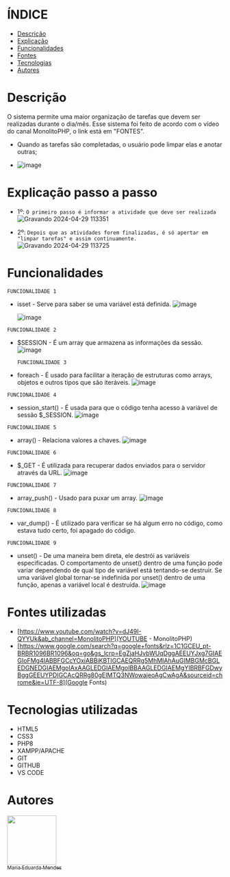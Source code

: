 # ÍNDICE

* [Descrição](#descri%C3%A7%C3%A3o)
* [Explicação](#Explica%C3%A7%C3%A3o-passo-a-passo)
* [Funcionalidades](#Funcionalidades)
* [Fontes](#Fontes-utilizadas)
* [Tecnologias](#Tecnologias-utilizadas)
* [Autores](#Autores)


# Descrição
 O sistema permite uma maior organização de tarefas que devem ser realizadas durante o dia/mês. Esse sistema foi feito de acordo com o vídeo do canal MonolitoPHP, o link está em "FONTES". 
 * Quando as tarefas são completadas, o usuário pode limpar elas e anotar outras;
   
   
 * ![image](https://github.com/imdoarda/ToDoList/assets/127868962/fdb50160-ba25-4de4-b8ac-93f534d6fbc8)




   


 




# Explicação passo a passo
 * 1º:
   ``O primeiro passo é informar a atividade que deve ser realizada``
   ![Gravando 2024-04-29 113351](https://github.com/imdoarda/ToDoList/assets/127868962/d8b3ae7a-41ee-4e01-9281-2c5a79fe3576)



  
 * 2º:
   ``Depois que as atividades forem finalizadas, é só apertar em "limpar tarefas" e assim continuamente.``
   ![Gravando 2024-04-29 113725](https://github.com/imdoarda/ToDoList/assets/127868962/16412daa-bb3f-40b1-9d55-53c56b73a470)



  

# Funcionalidades
``FUNCIONALIDADE 1``  
* isset - Serve para saber se uma variável está definida.
  ![image](https://github.com/imdoarda/ToDoList/assets/127868962/a9ef7b80-bddf-453d-ab18-62775e66cdff)



  ![image](https://github.com/imdoarda/ToDoList/assets/127868962/1c90ae11-f522-4f4f-9607-e4c5f8553752)

  



``FUNCIONALIDADE 2``  
* $SESSION - É um array que armazena as informações da sessão.
  ![image](https://github.com/imdoarda/ToDoList/assets/127868962/e91aad74-00ea-4b63-9901-bf9b3cb3986a)




  ``FUNCIONALIDADE 3``
* foreach -  É usado para facilitar a iteração de estruturas como arrays, objetos e outros tipos que são iteráveis.
  ![image](https://github.com/imdoarda/ToDoList/assets/127868962/b21fb104-b6d4-4fae-ad31-24c68678f2da)




``FUNCIONALIDADE 4``
* session_start() - É usada para que o código tenha acesso à variável de sessão $_SESSION.
  ![image](https://github.com/imdoarda/ToDoList/assets/127868962/54f8e27a-4bda-4bf8-9cc3-69aa5ba3c7de)




``FUNCIONALIDADE 5``
* array() - Relaciona valores a chaves.
  ![image](https://github.com/imdoarda/ToDoList/assets/127868962/4e47cd14-ee74-40c9-a703-037333745751)




``FUNCIONALIDADE 6``
* $_GET - É utilizada para recuperar dados enviados para o servidor através da URL.
  ![image](https://github.com/imdoarda/ToDoList/assets/127868962/5cbb9a74-eb39-419a-84ca-dfdc245fe084)


  


``FUNCIONALIDADE 7``
* array_push() - Usado para puxar um array.
  ![image](https://github.com/imdoarda/ToDoList/assets/127868962/694ef2df-80d3-4c14-8d73-c4ec46ddbb13)




``FUNCIONALIDADE 8``
* var_dump() - É utilizado para verificar se há algum erro no código, como estava tudo certo, foi apagado do código.


  

``FUNCIONALIDADE 9``
* unset() - De uma maneira bem direta, ele destrói as variáveis especificadas. O comportamento de unset() dentro de uma função pode variar dependendo de qual tipo de variável está tentando-se destruir. Se uma variável global tornar-se indefinida por unset() dentro de uma função, apenas a variável local é destruída.
  ![image](https://github.com/imdoarda/ToDoList/assets/127868962/bc17d873-9d50-492f-943d-674773b77e45)






 # Fontes utilizadas
 * [https://www.youtube.com/watch?v=dJ49I-QYYUk&ab_channel=MonolitoPHP](YOUTUBE - MonolitoPHP)
 * [https://www.google.com/search?q=google+fonts&rlz=1C1GCEU_pt-BRBR1096BR1096&oq=go&gs_lcrp=EgZjaHJvbWUqDggAEEUYJxg7GIAEGIoFMg4IABBFGCcYOxiABBiKBTIGCAEQRRg5MhMIAhAuGIMBGMcBGLEDGNEDGIAEMgoIAxAAGLEDGIAEMgoIBBAAGLEDGIAEMgYIBRBFGDwyBggGEEUYPDIGCAcQRRg80gEIMTQ3NWowajeoAgCwAgA&sourceid=chrome&ie=UTF-8](Google Fonts)
   

# Tecnologias utilizadas
* HTML5
* CSS3
* PHP8
* XAMPP/APACHE
* GIT
* GITHUB
* VS CODE
 
# Autores

[<img loading="lazy" src="https://avatars.githubusercontent.com/u/127868962?v=4" width=115><br><sub>Maria Eduarda Mendes</sub>](https://github.com/imdoarda)
